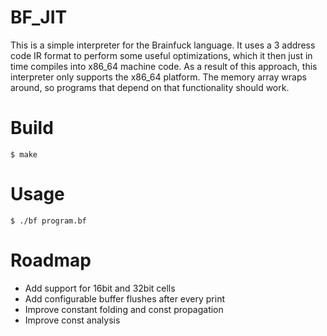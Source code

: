 # BF_JIT

This is a simple interpreter for the Brainfuck language. It uses a 3 address code IR format
to perform some useful optimizations, which it then just in time compiles into x86_64 machine
code. As a result of this approach, this interpreter only supports the x86_64 platform. The
memory array wraps around, so programs that depend on that functionality should work.

# Build

```
$ make
```

# Usage

```
$ ./bf program.bf
```


# Roadmap

- Add support for 16bit and 32bit cells
- Add configurable buffer flushes after every print
- Improve constant folding and const propagation
- Improve const analysis

